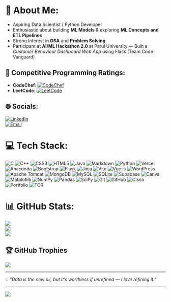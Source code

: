 # 💫 About Me:
- Aspiring Data Scientist / Python Developer  
- Enthusiastic about building **ML Models** & exploring **ML Concepts and ETL Pipelines**  
- Strong Interest in **DSA** and **Problem Solving**  
- Participant at **AI/ML Hackathon 2.0** at Parul University — Built a *Customer Behaviour Dashboard Web App* using Flask (Team Code Vanguard)  

## 🏅 Competitive Programming Ratings:
- **CodeChef**: [![CodeChef](https://img.shields.io/badge/dynamic/json?style=flat&logo=codechef&label=Rating&color=yellow&query=%24.rating&url=https%3A%2F%2Fcompetitive-coding-api.vercel.app%2Fapi%2Fcodechef%2Farman_singh_47)](https://www.codechef.com/users/arman_singh_47)  
- **LeetCode**: [![LeetCode](https://img.shields.io/badge/dynamic/json?style=flat&logo=leetcode&label=Rating&color=orange&query=%24.rating&url=https%3A%2F%2Fleetcode-stats-api.herokuapp.com%2FArman_Singh_74)](https://leetcode.com/u/Arman_Singh_74)  


## 🌐 Socials:
[![LinkedIn](https://img.shields.io/badge/LinkedIn-%230077B5.svg?logo=linkedin&logoColor=white)](https://linkedin.com/in/Bhadoriya-Arman-singh)  
[![Email](https://img.shields.io/badge/Email-D14836?logo=gmail&logoColor=white)](mailto:armansinghbhadoriya@gmail.com)  

# 💻 Tech Stack:
![C](https://img.shields.io/badge/c-%2300599C.svg?style=for-the-badge&logo=c&logoColor=white) ![C++](https://img.shields.io/badge/c++-%2300599C.svg?style=for-the-badge&logo=c%2B%2B&logoColor=white) ![CSS3](https://img.shields.io/badge/css3-%231572B6.svg?style=for-the-badge&logo=css3&logoColor=white) ![HTML5](https://img.shields.io/badge/html5-%23E34F26.svg?style=for-the-badge&logo=html5&logoColor=white) ![Java](https://img.shields.io/badge/java-%23ED8B00.svg?style=for-the-badge&logo=openjdk&logoColor=white) ![Markdown](https://img.shields.io/badge/markdown-%23000000.svg?style=for-the-badge&logo=markdown&logoColor=white) ![Python](https://img.shields.io/badge/python-3670A0?style=for-the-badge&logo=python&logoColor=ffdd54) ![Vercel](https://img.shields.io/badge/vercel-%23000000.svg?style=for-the-badge&logo=vercel&logoColor=white) ![Anaconda](https://img.shields.io/badge/Anaconda-%2344A833.svg?style=for-the-badge&logo=anaconda&logoColor=white) ![Bootstrap](https://img.shields.io/badge/bootstrap-%238511FA.svg?style=for-the-badge&logo=bootstrap&logoColor=white) ![Flask](https://img.shields.io/badge/flask-%23000.svg?style=for-the-badge&logo=flask&logoColor=white) ![Jinja](https://img.shields.io/badge/jinja-white.svg?style=for-the-badge&logo=jinja&logoColor=black) ![Vite](https://img.shields.io/badge/vite-%23646CFF.svg?style=for-the-badge&logo=vite&logoColor=white) ![Vue.js](https://img.shields.io/badge/vue.js-%2335495e.svg?style=for-the-badge&logo=vuedotjs&logoColor=%234FC08D) ![WordPress](https://img.shields.io/badge/WordPress-%23117AC9.svg?style=for-the-badge&logo=WordPress&logoColor=white) ![Apache Tomcat](https://img.shields.io/badge/apache%20tomcat-%23F8DC75.svg?style=for-the-badge&logo=apache-tomcat&logoColor=black) ![MongoDB](https://img.shields.io/badge/MongoDB-%234ea94b.svg?style=for-the-badge&logo=mongodb&logoColor=white) ![MySQL](https://img.shields.io/badge/mysql-4479A1.svg?style=for-the-badge&logo=mysql&logoColor=white) ![SQLite](https://img.shields.io/badge/sqlite-%2307405e.svg?style=for-the-badge&logo=sqlite&logoColor=white) ![Supabase](https://img.shields.io/badge/Supabase-3ECF8E?style=for-the-badge&logo=supabase&logoColor=white) ![Canva](https://img.shields.io/badge/Canva-%2300C4CC.svg?style=for-the-badge&logo=Canva&logoColor=white) ![Matplotlib](https://img.shields.io/badge/Matplotlib-%23ffffff.svg?style=for-the-badge&logo=Matplotlib&logoColor=black) ![NumPy](https://img.shields.io/badge/numpy-%23013243.svg?style=for-the-badge&logo=numpy&logoColor=white) ![Pandas](https://img.shields.io/badge/pandas-%23150458.svg?style=for-the-badge&logo=pandas&logoColor=white) ![SciPy](https://img.shields.io/badge/SciPy-%230C55A5.svg?style=for-the-badge&logo=scipy&logoColor=%white) ![Git](https://img.shields.io/badge/git-%23F05033.svg?style=for-the-badge&logo=git&logoColor=white) ![GitHub](https://img.shields.io/badge/github-%23121011.svg?style=for-the-badge&logo=github&logoColor=white) ![Cisco](https://img.shields.io/badge/cisco-%23049fd9.svg?style=for-the-badge&logo=cisco&logoColor=black) ![Portfolio](https://img.shields.io/badge/Portfolio-%23000000.svg?style=for-the-badge&logo=firefox&logoColor=#FF7139) ![TOR](https://img.shields.io/badge/tor-%237E4798.svg?style=for-the-badge&logo=tor-project&logoColor=white)

# 📊 GitHub Stats:
![](https://github-readme-stats.vercel.app/api?username=ArmanSingh-1&theme=dark&hide_border=false&include_all_commits=false&count_private=false)<br/>
![](https://nirzak-streak-stats.vercel.app/?user=ArmanSingh-1&theme=dark&hide_border=false)<br/>
![](https://github-readme-stats.vercel.app/api/top-langs/?username=ArmanSingh-1&theme=dark&hide_border=false&include_all_commits=false&count_private=false&layout=compact)

## 🏆 GitHub Trophies
![](https://github-profile-trophy.vercel.app/?username=ArmanSingh-1&theme=radical&no-frame=false&no-bg=false&margin-w=4)

---
💡 *"Data is the new oil, but it’s worthless if unrefined — I love refining it."*  

---
[![](https://visitcount.itsvg.in/api?id=ArmanSingh-1&icon=0&color=0)](https://visitcount.itsvg.in)
